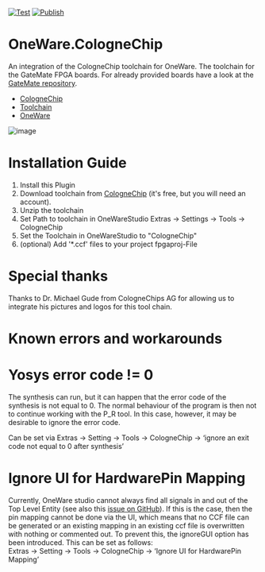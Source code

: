 [![Test](https://github.com/swittlich/OneWare.CC-Toolchain/actions/workflows/test.yml/badge.svg)](https://github.com/swittlich/OneWare.CC-Toolchain/actions/workflows/test.yml)
[![Publish](https://github.com/swittlich/OneWare.CC-Toolchain/actions/workflows/publish.yml/badge.svg)](https://github.com/swittlich/OneWare.CC-Toolchain/actions/workflows/publish.yml)

# OneWare.CologneChip

An integration of the CologneChip toolchain for OneWare. 
The toolchain for the GateMate FPGA boards. For already provided boards have a look at the [GateMate repository](https://github.com/swittlich/OneWare.GateMate).

- [CologneChip](https://colognechip.com/)
- [Toolchain](https://www.colognechip.com/docs/ug1002-toolchain-install-latest.pdf)
- [OneWare](https://one-ware.com)

![image](https://raw.githubusercontent.com/swittlich/OneWare.CC-Toolchain/refs/heads/main/Icon.png)

# Installation Guide 

1. Install this Plugin
2. Download toolchain from [CologneChip](https://colognechip.com/mygatemate/) (it's free, but you will need an account).
3. Unzip the toolchain 
4. Set Path to toolchain in OneWareStudio Extras -> Settings ->  Tools -> CologneChip
5. Set the Toolchain in OneWareStudio to "CologneChip"
6. (optional) Add '*.ccf' files to your project fpgaproj-File

# Special thanks

Thanks to Dr. Michael Gude from CologneChips AG for allowing us to integrate his pictures and logos for this tool chain.

# Known errors and workarounds

# Yosys error code != 0
The synthesis can run, but it can happen that the error code of the synthesis is not equal to 0. The normal behaviour of the program is then not to continue working with the P_R tool. In this case, however, it may be desirable to ignore the error code. 

Can be set via Extras -> Setting -> Tools -> CologneChip -> ‘ignore an exit code not equal to 0 after synthesis’

# Ignore UI for HardwarePin Mapping

Currently, OneWare studio cannot always find all signals in and out of the Top Level Entity (see also this [issue on GitHub](https://github.com/one-ware/OneWare/issues/18)). 
If this is the case, then the pin mapping cannot be done via the UI, which means that no CCF file can be generated or an existing mapping in an existing ccf file is overwritten with nothing or commented out. To prevent this, the ignoreGUI option has been introduced. 
This can be set as follows:  
Extras -> Setting -> Tools -> CologneChip -> ‘Ignore UI for HardwarePin Mapping’